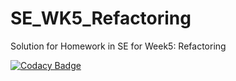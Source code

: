 # SE_WK5_Refactoring
Solution for Homework in SE for Week5: Refactoring


[![Codacy Badge](https://api.codacy.com/project/badge/Grade/05e54fbb3699460391cb9f2a805320df)](https://www.codacy.com/app/joachim747/SE_WK5_Refactoring?utm_source=github.com&amp;utm_medium=referral&amp;utm_content=joachim747/SE_WK5_Refactoring&amp;utm_campaign=Badge_Grade)
